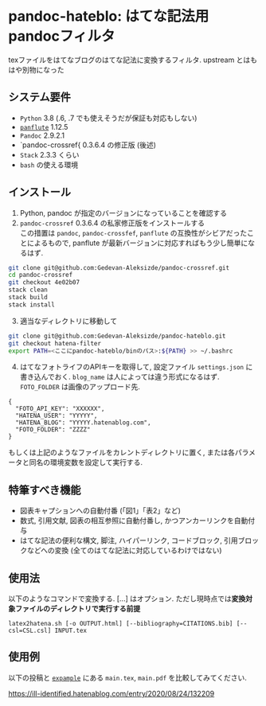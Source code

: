 # pandoc-hateblo: はてな記法用pandocフィルタ

texファイルをはてなブログのはてな記法に変換するフィルタ. upstream とはもはや別物になった

## システム要件

- `Python` 3.8 (.6, .7 でも使えそうだが保証も対応もしない)
- [`panflute`](http://scorreia.com/software/panflute/) 1.12.5
- `Pandoc` 2.9.2.1
- `pandoc-crossref{ 0.3.6.4 の修正版 (後述)
- `Stack` 2.3.3 くらい
- `bash` の使える環境

## インストール

1. Python, pandoc が指定のバージョンになっていることを確認する
2. `pandoc-crossref` 0.3.6.4 の私家修正版をインストールする  
この措置は `pandoc`, `pandoc-crossfef`, `panflute` の互換性がシビアだったことによるもので, panflute が最新バージョンに対応すればもう少し簡単になるはず.

```sh
git clone git@github.com:Gedevan-Aleksizde/pandoc-crossref.git
cd pandoc-crossref
git checkout 4e02b07
stack clean
stack build
stack install
```

3. 適当なディレクトリに移動して

```sh
git clone git@github.com:Gedevan-Aleksizde/pandoc-hateblo.git
git checkout hatena-filter
export PATH=<ここにpandoc-hateblo/binのパス>:${PATH} >> ~/.bashrc
```

4. はてなフォトライフのAPIキーを取得して, 設定ファイル `settings.json` に書き込んでおく. `blog_name` は人によっては違う形式になるはず. `FOTO_FOLDER` は画像のアップロード先.

```
{
  "FOTO_API_KEY": "XXXXXX",
  "HATENA_USER": "YYYYY",
  "HATENA_BLOG": "YYYYY.hatenablog.com",
  "FOTO_FOLDER": "ZZZZ"
}
```

もしくは上記のようなファイルをカレントディレクトリに置く, または各パラメータと同名の環境変数を設定して実行する.


## 特筆すべき機能

* 図表キャプションへの自動付番 (「図1」「表2」など)
* 数式, 引用文献, 図表の相互参照に自動付番し, かつアンカーリンクを自動付与
* はてな記法の便利な構文, 脚注, ハイパーリンク, コードブロック, 引用ブロックなどへの変換 (全てのはてな記法に対応しているわけではない)

## 使用法

以下のようなコマンドで変換する. [...] はオプション. ただし現時点では**変換対象ファイルのディレクトリで実行する前提**

```
latex2hatena.sh [-o OUTPUT.html] [--bibliography=CITATIONS.bib] [--csl=CSL.csl] INPUT.tex
```


## 使用例

以下の投稿と [`expample`](example/) にある `main.tex`, `main.pdf` を比較してみてください.

https://ill-identified.hatenablog.com/entry/2020/08/24/132209
